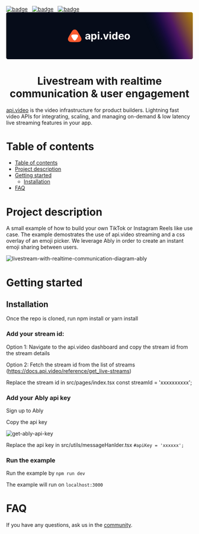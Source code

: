 [![badge](https://img.shields.io/twitter/follow/api_video?style=social)](https://twitter.com/intent/follow?screen_name=api_video)
&nbsp; [![badge](https://img.shields.io/github/stars/apivideo/api.video-android-live-stream?style=social)](https://github.com/apivideo)
&nbsp; [![badge](https://img.shields.io/discourse/topics?server=https%3A%2F%2Fcommunity.api.video)](https://community.api.video)
![](https://github.com/apivideo/.github/blob/main/assets/apivideo_banner.png)
<h1 align="center">Livestream with realtime communication & user engagement</h1>

[api.video](https://api.video) is the video infrastructure for product builders. Lightning fast
video APIs for integrating, scaling, and managing on-demand & low latency live streaming features in
your app.

# Table of contents

- [Table of contents](#table-of-contents)
- [Project description](#project-description)
- [Getting started](#getting-started)
    - [Installation](#installation)
- [FAQ](#faq)

# Project description

A small example of how to build your own TikTok or Instagram Reels like use case. The example demostrates the use of api.video streaming and a css overlay of an emoji picker. We leverage Ably in order to create an instant emoji sharing between users.

![livestream-with-realtime-communication-diagram-ably](https://github.com/apivideo/livestream-with-realtime-ably/assets/60220723/7235eccb-4a34-477d-8d28-121467fe7f4d)


# Getting started

## Installation

Once the repo is cloned, run npm install or yarn install

### Add your stream id:
Option 1: Navigate to the api.video dashboard and copy the stream id from the stream details

Option 2: Fetch the stream id from the list of streams (https://docs.api.video/reference/get_live-streams)

Replace the stream id in src/pages/index.tsx const streamId = 'xxxxxxxxxx';

### Add your Ably api key

Sign up to Ably

Copy the api key

<img width="1045" alt="get-ably-api-key" src="https://github.com/apivideo/livestream-with-realtime-ably/assets/60220723/8a3c4de0-9093-4b7b-a072-47b264100ce8">


Replace the api key in src/utils/messageHanlder.tsx `#apiKey = 'xxxxxx';`

### Run the example

Run the example by `npm run dev`

The example will run on `localhost:3000`


# FAQ

If you have any questions, ask us in the [community](https://community.api.video).
